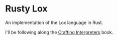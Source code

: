 # Rusty Lox

An implementation of the Lox language in Rust.

I'll be following along the [Crafting Interpreters](https://www.craftinginterpreters.com/) book.
